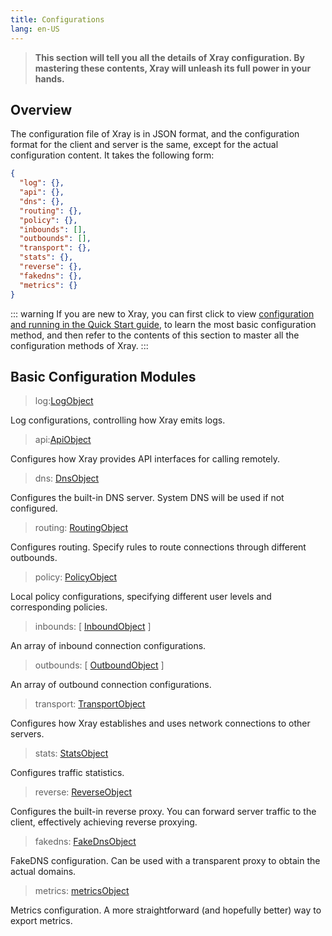 ```yaml
---
title: Configurations
lang: en-US
---
```


> **This section will tell you all the details of Xray configuration. By mastering these contents, Xray will unleash its full power in your hands.**

## Overview

The configuration file of Xray is in JSON format, and the configuration format for the client and server is the same, except for the actual configuration content. It takes the following form:

```json
{
  "log": {},
  "api": {},
  "dns": {},
  "routing": {},
  "policy": {},
  "inbounds": [],
  "outbounds": [],
  "transport": {},
  "stats": {},
  "reverse": {},
  "fakedns": {},
  "metrics": {}
}
```

::: warning
If you are new to Xray, you can first click to view [configuration and running in the Quick Start guide](../document/install.md), to learn the most basic configuration method, and then refer to the contents of this section to master all the configuration methods of Xray.
:::

## Basic Configuration Modules

> log:[LogObject](./log.md)

Log configurations, controlling how Xray emits logs.

> api:[ApiObject](./api.md)

Configures how Xray provides API interfaces for calling remotely.

> dns: [DnsObject](./dns.md)

Configures the built-in DNS server. System DNS will be used if not configured.

> routing: [RoutingObject](./routing.md)

Configures routing. Specify rules to route connections through different outbounds.

> policy: [PolicyObject](./policy.md)

Local policy configurations, specifying different user levels and corresponding policies.

> inbounds: \[ [InboundObject](./inbound.md) \]

An array of inbound connection configurations.

> outbounds: \[ [OutboundObject](./outbound.md) \]

An array of outbound connection configurations.

> transport: [TransportObject](./transport.md)

Configures how Xray establishes and uses network connections to other servers.

> stats: [StatsObject](./stats.md)

Configures traffic statistics.

> reverse: [ReverseObject](./reverse.md)

Configures the built-in reverse proxy. You can forward server traffic to the client, effectively achieving reverse proxying.

> fakedns: [FakeDnsObject](./fakedns.md)

FakeDNS configuration. Can be used with a transparent proxy to obtain the actual domains.

> metrics: [metricsObject](./metrics.md)

Metrics configuration. A more straightforward (and hopefully better) way to export metrics.